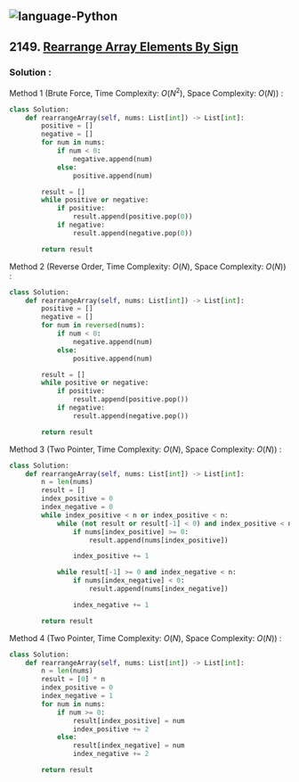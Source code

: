 ![language-Python](https://img.shields.io/badge/%20-Python-ffd43b?style=for-the-badge&logo=PYTHON)
---

## 2149. [Rearrange Array Elements By Sign](https://leetcode.com/problems/rearrange-array-elements-by-sign)

### Solution :

Method 1 (Brute Force, Time Complexity: $O(N^2)$, Space Complexity: $O(N)$) :
```python
class Solution:
    def rearrangeArray(self, nums: List[int]) -> List[int]:
        positive = []
        negative = []
        for num in nums:
            if num < 0:
                negative.append(num)
            else:
                positive.append(num)

        result = []
        while positive or negative:
            if positive:
                result.append(positive.pop(0))
            if negative:
                result.append(negative.pop(0))

        return result
```

Method 2 (Reverse Order, Time Complexity: $O(N)$, Space Complexity: $O(N)$) :
```python
class Solution:
    def rearrangeArray(self, nums: List[int]) -> List[int]:
        positive = []
        negative = []
        for num in reversed(nums):
            if num < 0:
                negative.append(num)
            else:
                positive.append(num)

        result = []
        while positive or negative:
            if positive:
                result.append(positive.pop())
            if negative:
                result.append(negative.pop())

        return result
```

Method 3 (Two Pointer, Time Complexity: $O(N)$, Space Complexity: $O(N)$) :
```python
class Solution:
    def rearrangeArray(self, nums: List[int]) -> List[int]:
        n = len(nums)
        result = []
        index_positive = 0
        index_negative = 0
        while index_positive < n or index_positive < n:
            while (not result or result[-1] < 0) and index_positive < n:
                if nums[index_positive] >= 0:
                    result.append(nums[index_positive])

                index_positive += 1

            while result[-1] >= 0 and index_negative < n:
                if nums[index_negative] < 0:
                    result.append(nums[index_negative])

                index_negative += 1

        return result
```

Method 4 (Two Pointer, Time Complexity: $O(N)$, Space Complexity: $O(N)$) :
```python
class Solution:
    def rearrangeArray(self, nums: List[int]) -> List[int]:
        n = len(nums)
        result = [0] * n
        index_positive = 0
        index_negative = 1
        for num in nums:
            if num >= 0:
                result[index_positive] = num
                index_positive += 2
            else:
                result[index_negative] = num
                index_negative += 2

        return result
```
